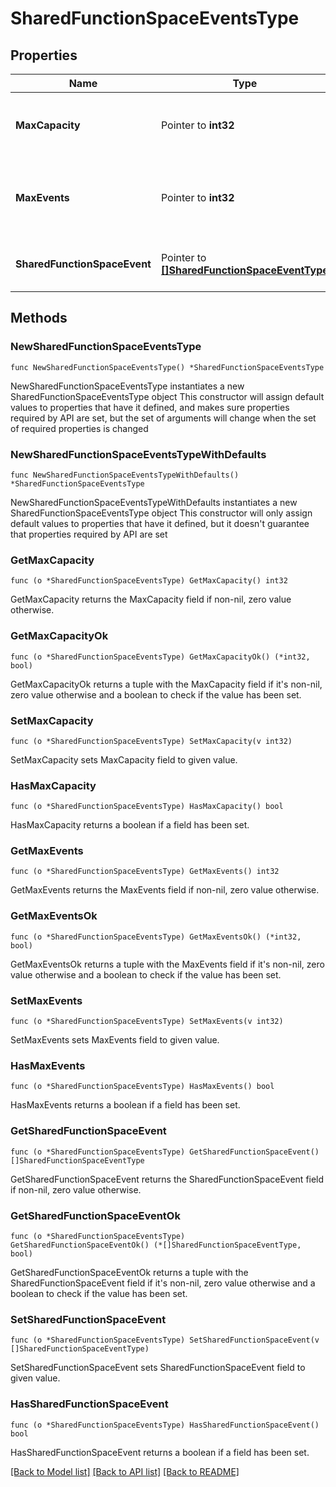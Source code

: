# SharedFunctionSpaceEventsType

## Properties

Name | Type | Description | Notes
------------ | ------------- | ------------- | -------------
**MaxCapacity** | Pointer to **int32** | Maximum capcity of the shared function space. | [optional] 
**MaxEvents** | Pointer to **int32** | Maximum number of events for the shared function space. | [optional] 
**SharedFunctionSpaceEvent** | Pointer to [**[]SharedFunctionSpaceEventType**](SharedFunctionSpaceEventType.md) | Pertain shared event Information. | [optional] 

## Methods

### NewSharedFunctionSpaceEventsType

`func NewSharedFunctionSpaceEventsType() *SharedFunctionSpaceEventsType`

NewSharedFunctionSpaceEventsType instantiates a new SharedFunctionSpaceEventsType object
This constructor will assign default values to properties that have it defined,
and makes sure properties required by API are set, but the set of arguments
will change when the set of required properties is changed

### NewSharedFunctionSpaceEventsTypeWithDefaults

`func NewSharedFunctionSpaceEventsTypeWithDefaults() *SharedFunctionSpaceEventsType`

NewSharedFunctionSpaceEventsTypeWithDefaults instantiates a new SharedFunctionSpaceEventsType object
This constructor will only assign default values to properties that have it defined,
but it doesn't guarantee that properties required by API are set

### GetMaxCapacity

`func (o *SharedFunctionSpaceEventsType) GetMaxCapacity() int32`

GetMaxCapacity returns the MaxCapacity field if non-nil, zero value otherwise.

### GetMaxCapacityOk

`func (o *SharedFunctionSpaceEventsType) GetMaxCapacityOk() (*int32, bool)`

GetMaxCapacityOk returns a tuple with the MaxCapacity field if it's non-nil, zero value otherwise
and a boolean to check if the value has been set.

### SetMaxCapacity

`func (o *SharedFunctionSpaceEventsType) SetMaxCapacity(v int32)`

SetMaxCapacity sets MaxCapacity field to given value.

### HasMaxCapacity

`func (o *SharedFunctionSpaceEventsType) HasMaxCapacity() bool`

HasMaxCapacity returns a boolean if a field has been set.

### GetMaxEvents

`func (o *SharedFunctionSpaceEventsType) GetMaxEvents() int32`

GetMaxEvents returns the MaxEvents field if non-nil, zero value otherwise.

### GetMaxEventsOk

`func (o *SharedFunctionSpaceEventsType) GetMaxEventsOk() (*int32, bool)`

GetMaxEventsOk returns a tuple with the MaxEvents field if it's non-nil, zero value otherwise
and a boolean to check if the value has been set.

### SetMaxEvents

`func (o *SharedFunctionSpaceEventsType) SetMaxEvents(v int32)`

SetMaxEvents sets MaxEvents field to given value.

### HasMaxEvents

`func (o *SharedFunctionSpaceEventsType) HasMaxEvents() bool`

HasMaxEvents returns a boolean if a field has been set.

### GetSharedFunctionSpaceEvent

`func (o *SharedFunctionSpaceEventsType) GetSharedFunctionSpaceEvent() []SharedFunctionSpaceEventType`

GetSharedFunctionSpaceEvent returns the SharedFunctionSpaceEvent field if non-nil, zero value otherwise.

### GetSharedFunctionSpaceEventOk

`func (o *SharedFunctionSpaceEventsType) GetSharedFunctionSpaceEventOk() (*[]SharedFunctionSpaceEventType, bool)`

GetSharedFunctionSpaceEventOk returns a tuple with the SharedFunctionSpaceEvent field if it's non-nil, zero value otherwise
and a boolean to check if the value has been set.

### SetSharedFunctionSpaceEvent

`func (o *SharedFunctionSpaceEventsType) SetSharedFunctionSpaceEvent(v []SharedFunctionSpaceEventType)`

SetSharedFunctionSpaceEvent sets SharedFunctionSpaceEvent field to given value.

### HasSharedFunctionSpaceEvent

`func (o *SharedFunctionSpaceEventsType) HasSharedFunctionSpaceEvent() bool`

HasSharedFunctionSpaceEvent returns a boolean if a field has been set.


[[Back to Model list]](../README.md#documentation-for-models) [[Back to API list]](../README.md#documentation-for-api-endpoints) [[Back to README]](../README.md)


